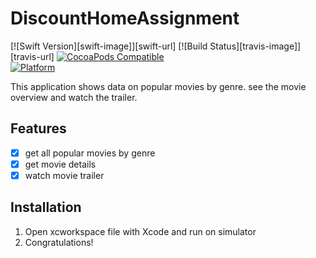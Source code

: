 # DiscountHomeAssignment

[![Swift Version][swift-image]][swift-url]
[![Build Status][travis-image]][travis-url]
[![CocoaPods Compatible](https://img.shields.io/cocoapods/v/EZSwiftExtensions.svg)](https://img.shields.io/cocoapods/v/LFAlertController.svg)  
[![Platform](https://img.shields.io/cocoapods/p/LFAlertController.svg?style=flat)](http://cocoapods.org/pods/LFAlertController)

This application shows data on popular movies by genre. see the movie overview and watch the trailer.

## Features

- [x] get all popular movies by genre
- [x] get movie details
- [x] watch movie trailer

## Installation

1. Open xcworkspace file with Xcode and run on simulator
2. Congratulations!
